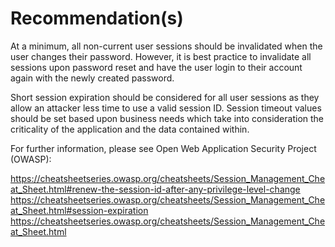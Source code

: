 # Recommendation(s)

At a minimum, all non-current user sessions should be invalidated when the user changes their password. However, it is best practice to invalidate all sessions upon password reset and have the user login to their account again with the newly created password.

Short session expiration should be considered for all user sessions as they allow an attacker less time to use a valid session ID. Session timeout values should be set based upon business needs which take into consideration the criticality of the application and the data contained within.

For further information, please see Open Web Application Security Project (OWASP):

<https://cheatsheetseries.owasp.org/cheatsheets/Session_Management_Cheat_Sheet.html#renew-the-session-id-after-any-privilege-level-change>
<https://cheatsheetseries.owasp.org/cheatsheets/Session_Management_Cheat_Sheet.html#session-expiration>
<https://cheatsheetseries.owasp.org/cheatsheets/Session_Management_Cheat_Sheet.html>
